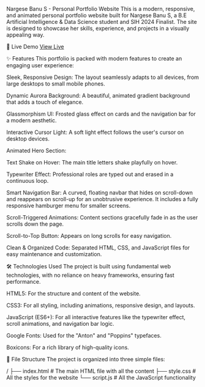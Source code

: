Nargese Banu S - Personal Portfolio Website
This is a modern, responsive, and animated personal portfolio website built for Nargese Banu S, a B.E Artificial Intelligence & Data Science student and SIH 2024 Finalist. The site is designed to showcase her skills, experience, and projects in a visually appealing way.

🚀 Live Demo
[View Live](https://itsnargese.github.io/Portfolio/)

✨ Features
This portfolio is packed with modern features to create an engaging user experience:

Sleek, Responsive Design: The layout seamlessly adapts to all devices, from large desktops to small mobile phones.

Dynamic Aurora Background: A beautiful, animated gradient background that adds a touch of elegance.

Glassmorphism UI: Frosted glass effect on cards and the navigation bar for a modern aesthetic.

Interactive Cursor Light: A soft light effect follows the user's cursor on desktop devices.

Animated Hero Section:

Text Shake on Hover: The main title letters shake playfully on hover.

Typewriter Effect: Professional roles are typed out and erased in a continuous loop.

Smart Navigation Bar: A curved, floating navbar that hides on scroll-down and reappears on scroll-up for an unobtrusive experience. It includes a fully responsive hamburger menu for smaller screens.

Scroll-Triggered Animations: Content sections gracefully fade in as the user scrolls down the page.

Scroll-to-Top Button: Appears on long scrolls for easy navigation.

Clean & Organized Code: Separated HTML, CSS, and JavaScript files for easy maintenance and customization.

🛠️ Technologies Used
The project is built using fundamental web technologies, with no reliance on heavy frameworks, ensuring fast performance.

HTML5: For the structure and content of the website.

CSS3: For all styling, including animations, responsive design, and layouts.

JavaScript (ES6+): For all interactive features like the typewriter effect, scroll animations, and navigation bar logic.

Google Fonts: Used for the "Anton" and "Poppins" typefaces.

Boxicons: For a rich library of high-quality icons.

📂 File Structure
The project is organized into three simple files:

/
├── index.html      # The main HTML file with all the content
├── style.css       # All the styles for the website
└── script.js       # All the JavaScript functionality
